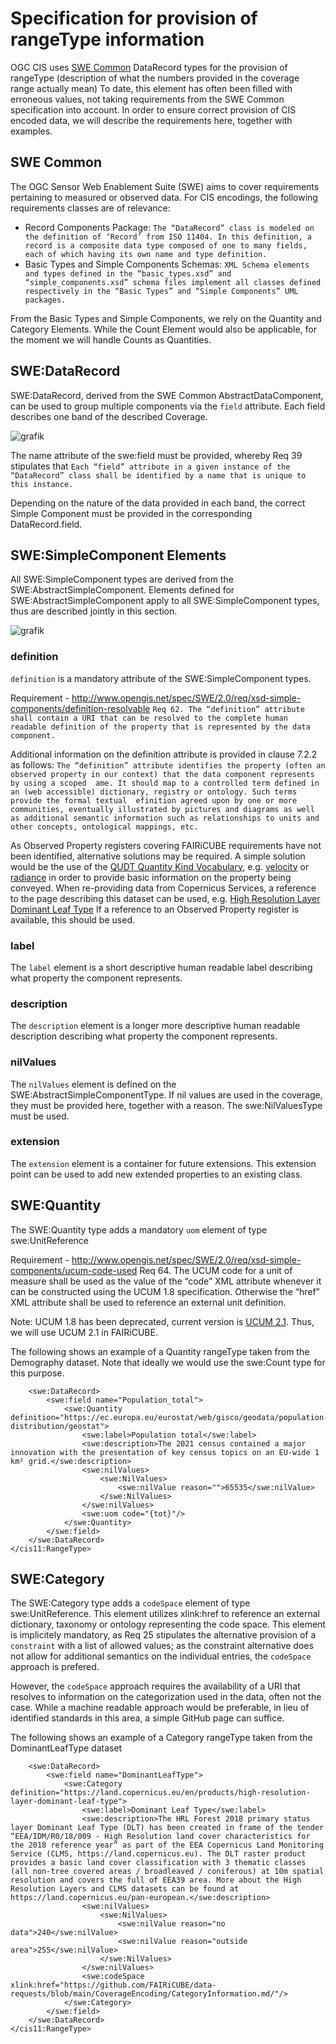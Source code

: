 # Specification for provision of rangeType information

OGC CIS uses [SWE Common](https://portal.ogc.org/files/?artifact_id=41157) DataRecord types for the provision of rangeType (description of what the numbers provided in the coverage range actually mean)
To date, this element has often been filled with erroneous values, not taking requirements from the SWE Common specification into account.
In order to ensure correct provision of CIS encoded data, we will describe the requirements here, together with examples.

## SWE Common
The OGC Sensor Web Enablement Suite (SWE) aims to cover requirements pertaining to measured or observed data. 
For CIS encodings, the following requirements classes are of relevance:
- Record Components Package: `The “DataRecord” class is modeled on the definition of ‘Record’ from ISO 11404. In this definition, a record is a composite data type composed of one to many fields, each of which having its own name and type definition.`
- Basic Types and Simple Components Schemas: `XML Schema elements and types defined in the “basic_types.xsd” and “simple_components.xsd” schema files implement all classes defined respectively in the “Basic Types” and “Simple Components” UML packages.`

From the Basic Types and Simple Components, we rely on the Quantity and Category Elements. 
While the Count Element would also be applicable, for the moment we will handle Counts as Quantities.

## SWE:DataRecord
SWE:DataRecord, derived from the SWE Common AbstractDataComponent, can be used to group multiple components via the `field` attribute. 
Each field describes one band of the described Coverage.

![grafik](https://github.com/FAIRiCUBE/data-requests/assets/11915304/f943b189-cc85-4ccf-a39e-d85cad4a3e6f)

The name attribute of the swe:field must be provided, whereby Req 39 stipulates that `Each “field” attribute in a given instance of the “DataRecord” class shall be identified by a name that is unique to this instance.`

Depending on the nature of the data provided in each band, the correct Simple Component must be provided in the corresponding DataRecord.field.

## SWE:SimpleComponent Elements
All SWE:SimpleComponent types are derived from the SWE:AbstractSimpleComponent. Elements defined for SWE:AbstractSimpleComponent apply to all SWE:SimpleComponent types, thus are described jointly in this section.

![grafik](https://github.com/FAIRiCUBE/data-requests/assets/11915304/04029405-8c1d-4b67-a210-7ce1288423c4)

### definition 
`definition` is a mandatory attribute of the SWE:SimpleComponent types.

Requirement - http://www.opengis.net/spec/SWE/2.0/req/xsd-simple-components/definition-resolvable
`Req 62. The “definition” attribute shall contain a URI that can be resolved to the complete human readable definition of the property that is represented by the data component.`

Additional information on the definition attribute is provided in clause 7.2.2 as follows:
`The “definition” attribute identifies the property (often an observed property in our context) that the data component represents by using a scoped  ame. It should map to a controlled term defined in an (web accessible) dictionary, registry or ontology. Such terms provide the formal textual  efinition agreed upon by one or more communities, eventually illustrated by pictures and diagrams as well as additional semantic information such as relationships to units and other concepts, ontological mappings, etc. `

As Observed Property registers covering FAIRiCUBE requirements have not been identified, alternative solutions may be required. A simple solution would be the use of the [QUDT Quantity Kind Vocabulary](http://qudt.org/2.1/vocab/quantitykind), e.g. [velocity](https://qudt.org/vocab/quantitykind/Velocity) or [radiance](https://qudt.org/vocab/quantitykind/Radiance) in order to provide basic information on the property being conveyed. When re-providing data from Copernicus Services, a reference to the page describing this dataset can be used, e.g. [High Resolution Layer Dominant Leaf Type](https://land.copernicus.eu/en/products/high-resolution-layer-dominant-leaf-type)
If a reference to an Observed Property register is available, this should be used.

### label
The `label` element is a short descriptive human readable label describing what property the component represents.

### description
The `description` element is a longer more descriptive human readable description describing what property the component represents.

### nilValues
The `nilValues` element is defined on the SWE:AbstractSimpleComponentType. If nil values are used in the coverage, they must be provided here, together with a reason. The swe:NilValuesType must be used.

### extension
The `extension` element is a container for future extensions. This extension point can be used to add new extended properties to an existing class.

## SWE:Quantity
The SWE:Quantity type adds a mandatory `uom` element of type swe:UnitReference

Requirement - http://www.opengis.net/spec/SWE/2.0/req/xsd-simple-components/ucum-code-used
Req 64. The UCUM code for a unit of measure shall be used as the value of the “code” XML attribute whenever it can be constructed using the UCUM 1.8 specification. Otherwise the “href” XML attribute shall be used to reference an external unit definition.

Note: UCUM 1.8 has been deprecated, current version is [UCUM 2.1](https://ucum.org/ucum). Thus, we will use UCUM 2.1 in FAIRiCUBE.

The following shows an example of a Quantity rangeType taken from the Demography dataset. Note that ideally we would use the swe:Count type for this purpose.

```<cis11:RangeType>
	<swe:DataRecord>
		<swe:field name="Population_total">
			<swe:Quantity definition="https://ec.europa.eu/eurostat/web/gisco/geodata/population-distribution/geostat">
				<swe:label>Population total</swe:label>
				<swe:description>The 2021 census contained a major innovation with the presentation of key census topics on an EU-wide 1 km² grid.</swe:description>
				<swe:nilValues>
					<swe:NilValues>
						<swe:nilValue reason="">65535</swe:nilValue>
					</swe:NilValues>
				</swe:nilValues>
				<swe:uom code="{tot}"/>
			</swe:Quantity>
		</swe:field>
	</swe:DataRecord>
</cis11:RangeType>
```

## SWE:Category
The SWE:Category type adds a `codeSpace` element of type swe:UnitReference. This element utilizes xlink:href to reference an external dictionary, taxonomy or ontology representing the code space. This element is implicitely mandatory, as Req 25 stipulates the alternative provision of a `constraint` with a list of allowed values; as the constraint alternative does not allow for additional semantics on the individual entries, the `codeSpace` approach is prefered.

However, the `codeSpace` approach requires the availability of a URI that resolves to information on the categorization used in the data, often not the case. While a machine readable approach would be preferable, in lieu of identified standards in this area, a simple GitHub page can suffice.

The following shows an example of a Category rangeType taken from the DominantLeafType dataset

```<cis11:RangeType>
	<swe:DataRecord>
		<swe:field name="DominantLeafType">
			<swe:Category definition="https://land.copernicus.eu/en/products/high-resolution-layer-dominant-leaf-type">
				<swe:label>Dominant Leaf Type</swe:label>
				<swe:description>The HRL Forest 2018 primary status layer Dominant Leaf Type (DLT) has been created in frame of the tender “EEA/IDM/R0/18/009 - High Resolution land cover characteristics for the 2018 reference year” as part of the EEA Copernicus Land Monitoring Service (CLMS, https://land.copernicus.eu). The DLT raster product provides a basic land cover classification with 3 thematic classes (all non-tree covered areas / broadleaved / coniferous) at 10m spatial resolution and covers the full of EEA39 area. More about the High Resolution Layers and CLMS datasets can be found at https://land.copernicus.eu/pan-european.</swe:description>
				<swe:nilValues>
					<swe:NilValues>
						<swe:nilValue reason="no data">240</swe:nilValue>
						<swe:nilValue reason="outside area">255</swe:nilValue>
					</swe:NilValues>
				</swe:nilValues>
				<swe:codeSpace xlink:href="https://github.com/FAIRiCUBE/data-requests/blob/main/CoverageEncoding/CategoryInformation.md/"/>
			</swe:Category>
		</swe:field>
	</swe:DataRecord>
</cis11:RangeType>
```

